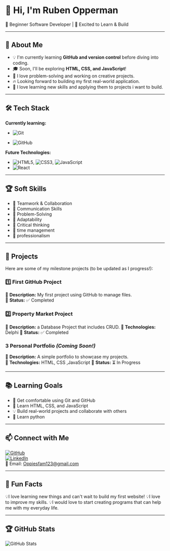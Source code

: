 # 👋 Hi, I'm Ruben Opperman

🌱 Beginner Software Developer | 🚀 Excited to Learn & Build

---

## 🎯 About Me

- 💡 I'm currently learning **GitHub and version control** before diving into coding.
- 🎓 Soon, I'll be exploring **HTML, CSS, and JavaScript**!
- 🤖 I love problem-solving and working on creative projects.
- 🔥 Looking forward to building my first real-world application.
- 🤖 I love learning new skills and applying them to projects i want to build.

---

## 🛠️ Tech Stack

**Currently learning:**

- ![Git](https://img.shields.io/badge/-Git-F05032?style=flat&logo=git&logoColor=white)

- ![GitHub](https://img.shields.io/badge/-GitHub-181717?style=flat-circle&logo=github)

**Future Technologies:**

- ![HTML5](https://img.shields.io/badge/-HTML5-black?style=flat-circle&logo=html5&logoColor=white), ![CSS3](https://img.shields.io/badge/-CSS3-black?style=flat-circle&logo=css3), ![JavaScript](https://img.shields.io/badge/-JavaScript-black?style=flat-circle&logo=javascript)
- ![React](https://img.shields.io/badge/-React-black?style=flat-circle&logo=react)

---

## 🏆 Soft Skills

- 🤝 Teamwork & Collaboration
- 📢 Communication Skills
- 🎯 Problem-Solving
- 🚀 Adaptability
- 🎯 Critical thinking
- 📢 time management
- 🚀 professionalism

---

## 📌 Projects

Here are some of my milestone projects (to be updated as I progress!):

### **1️⃣ First GitHub Project**

🔹 **Description:** My first project using GitHub to manage files.  
🔹 **Status:** ✅ Completed

### **2️⃣ Property Market Project**
🔹 **Description:** a Database Project that includes CRUD. 
🔹 **Technologies:** Delphi
🔹 **Status:** ✅ Completed

### **3 Personal Portfolio** _(Coming Soon!)_

🔹 **Description:** A simple portfolio to showcase my projects.  
🔹 **Technologies:** HTML, CSS ,JavaScript
🔹 **Status:** ⏳ In Progress

---

## 📚 Learning Goals

- 🚀 Get comfortable using Git and GitHub
- 🎨 Learn HTML, CSS, and JavaScript
- 💡 Build real-world projects and collaborate with others
- 📢 Learn python 

---

## 📫 Connect with Me

[![GitHub](https://img.shields.io/badge/-GitHub-181717?style=flat&logo=github&logoColor=white)](https://github.com/RubenOpperman)  
[![LinkedIn](https://img.shields.io/badge/-LinkedIn-blue?style=flat&logo=linkedin&logoColor=white)](https://linkedin.com/in/yourprofile)  
📧 Email: [Oppiesfam123@gmail.com](mailto:Oppiesfam123@gmail.com)

---

## 🚀 Fun Facts

💡I love learning new things and can't wait to build my first website!
💡I love to improve my skills. 
💡I would love to start creating programs that can help me with my everyday life.

---

## 🏆 GitHub Stats

![GitHub Stats](https://github-readme-stats.vercel.app/api?username=RubenOpperman&show_icons=true&theme=radical)

